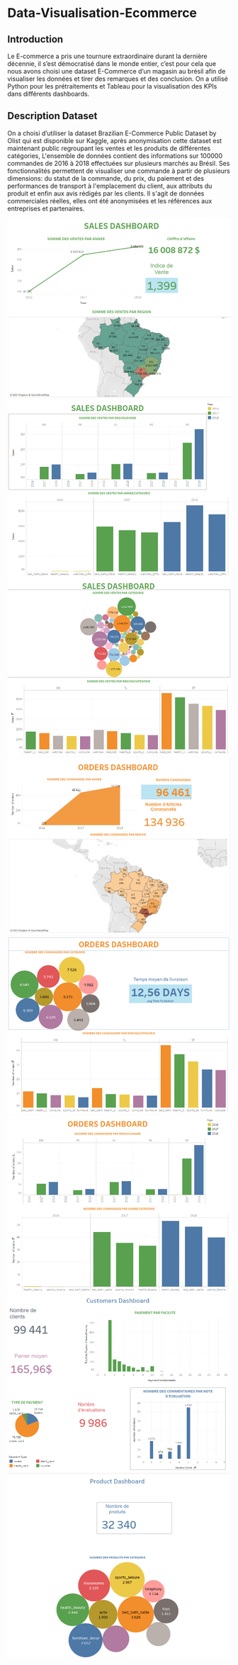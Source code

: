 # Data-Visualisation-Ecommerce

## Introduction
Le E-commerce a pris une tournure extraordinaire durant la dernière décennie, il s’est démocratisé dans le monde entier, c’est pour cela que nous avons choisi une dataset E-Commerce d’un magasin au brésil afin de visualiser les données et tirer des remarques et des conclusion. On a utilisé Python pour les prétraitements et Tableau pour la visualisation des KPIs dans différents dashboards.

## Description Dataset
On a choisi d’utiliser la dataset Brazilian E-Commerce Public Dataset by Olist qui est disponible sur Kaggle, après anonymisation cette dataset est maintenant public regroupant les ventes et les produits de différentes catégories, L'ensemble de données contient des informations sur 100000 commandes de 2016 à 2018 effectuées sur plusieurs marchés au Brésil. Ses fonctionnalités permettent de visualiser une commande à partir de plusieurs dimensions: du statut de la commande, du prix, du paiement et des performances de transport à l'emplacement du client, aux attributs du produit et enfin aux avis rédigés par les clients. Il s'agit de données commerciales réelles, elles ont été anonymisées et les références aux entreprises et partenaires.

![image info](./images/img1.jpg)
![image info](./images/img2.jpg)
![image info](./images/img3.jpg)
![image info](./images/img4.jpg)
![image info](./images/img5.jpg)
![image info](./images/img6.jpg)
![image info](./images/img7.jpg)
![image info](./images/img8.jpg)

